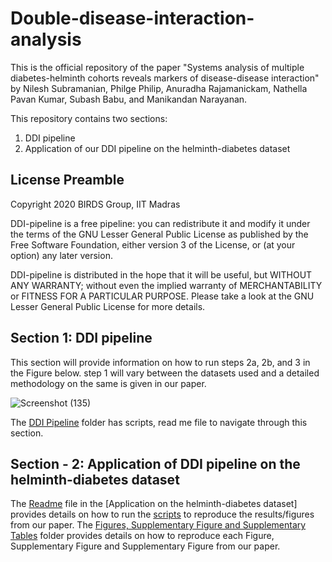 # Double-disease-interaction-analysis

This is the official repository of the paper "Systems analysis of multiple diabetes-helminth cohorts reveals
markers of disease-disease interaction" by Nilesh Subramanian, Philge Philip, Anuradha Rajamanickam, Nathella Pavan
Kumar, Subash Babu, and Manikandan Narayanan.


This repository contains two sections:

1. DDI pipeline
2. Application of our DDI pipeline on the helminth-diabetes dataset 
## License Preamble
Copyright 2020 BIRDS Group, IIT Madras

DDI-pipeline is a free pipeline: you can redistribute it and modify it under the terms of the GNU Lesser General Public License as published by the Free Software Foundation, either version 3 of the License, or (at your option) any later version.

DDI-pipeline is distributed in the hope that it will be useful, but WITHOUT ANY WARRANTY; without even the implied warranty of MERCHANTABILITY or FITNESS FOR A PARTICULAR PURPOSE. Please take a look at the GNU Lesser General Public License for more details.
## Section 1: DDI pipeline 
This section will provide information on how to run steps 2a, 2b, and 3 in the Figure below. step 1 will vary between the datasets used and a detailed methodology on the same is given in our paper.

![Screenshot (135)](https://github.com/BIRDSgroup/Double-disease-interaction-analysis-/assets/60778368/cfc59915-501f-4a5a-a61f-93bdebec0201)

The [DDI Pipeline](https://github.com/BIRDSgroup/Double-disease-interaction-analysis-/tree/3c1a88756cd6edd1706623052d16032783ec434e/DDI%20Pipeline%20) folder has scripts, read me file to navigate through this section.

## Section - 2: Application of DDI pipeline on the helminth-diabetes dataset 

The [Readme](https://github.com/BIRDSgroup/Double-disease-interaction-analysis-/blob/270b244e9110f44a068d97df5f05ad4f13d21e81/Application%20on%20helminth-diabetes%20data/Readme_application.md) file in the [Application on the helminth-diabetes dataset] provides details on how to run the [scripts](https://github.com/BIRDSgroup/Double-disease-interaction-analysis-/tree/b5f25bd0f0b7a101896f8c12c6ba12c485faeaf9/Application%20on%20helminth-diabetes%20data/Scripts) to reproduce the results/figures from our paper.
The [Figures, Supplementary Figure and Supplementary Tables](https://github.com/BIRDSgroup/Double-disease-interaction-analysis-/tree/b5f25bd0f0b7a101896f8c12c6ba12c485faeaf9/Application%20on%20helminth-diabetes%20data/Figures%2C%20Supplementary%20Figures%20and%20Supplementary%20Tables) folder provides details on how to reproduce each Figure, Supplementary Figure and Supplementary Figure from our paper.

